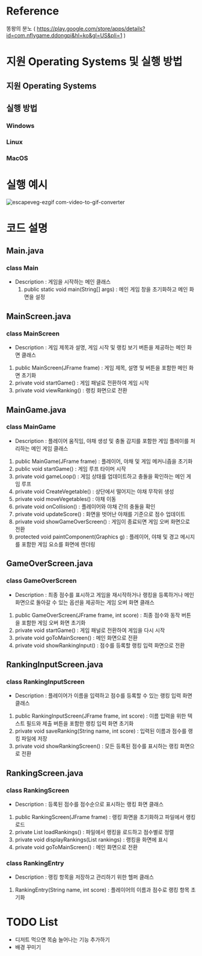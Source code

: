 # Reference
똥왕의 분노 ( https://play.google.com/store/apps/details?id=com.nflygame.ddongpi&hl=ko&gl=US&pli=1 )

# 지원 Operating Systems 및 실행 방법

## 지원 Operating Systems


## 실행 방법
### Windows



### Linux



### MacOS

# 실행 예시
![escapeveg-ezgif com-video-to-gif-converter](https://github.com/yubinnii/oss_personal_project_phase1/assets/157782716/3ac0c3fa-a441-4296-9c5c-fbdddeecd393)


# 코드 설명
## Main.java
### class Main
- Description : 게임을 시작하는 메인 클래스
  1. public static void main(String[] args) : 메인 게임 창을 초기화하고 메인 화면을 설정

## MainScreen.java
### class MainScreen
-  Description : 게임 제목과 설명, 게임 시작 및 랭킹 보기 버튼을 제공하는 메인 화면 클래스
  1. public MainScreen(JFrame frame) : 게임 제목, 설명 및 버튼을 포함한 메인 화면 초기화
  2. private void startGame() : 게임 패널로 전환하여 게임 시작
  3. private void viewRanking() : 랭킹 화면으로 전환

## MainGame.java
### class MainGame
-  Description : 플레이어 움직임, 야채 생성 및 충돌 감지를 포함한 게임 플레이를 처리하는 메인 게임 클래스
  1. public MainGame(JFrame frame) : 플레이어, 야채 및 게임 메커니즘을 초기화
  2. public void startGame() : 게임 루프 타이머 시작
  3. private void gameLoop() : 게임 상태를 업데이트하고 충돌을 확인하는 메인 게임 루프
  4. private void CreateVegetable() : 상단에서 떨어지는 야채 무작위 생성
  5. private void moveVegetables() : 야채 이동
  6. private void onCollision() : 플레이어와 야채 간의 충돌을 확인
  7. private void updateScore() : 화면을 벗어난 야채를 기준으로 점수 업데이트
  8. private void showGameOverScreen() : 게임이 종료되면 게임 오버 화면으로 전환
  9. protected void paintComponent(Graphics g) : 플레이어, 야채 및 경고 메시지를 포함한 게임 요소를 화면에 렌더링

## GameOverScreen.java
### class GameOverScreen
-  Description : 최종 점수를 표시하고 게임을 재시작하거나 랭킹을 등록하거나 메인 화면으로 돌아갈 수 있는 옵션을 제공하는 게임 오버 화면 클래스
  1. public GameOverScreen(JFrame frame, int score) : 최종 점수와 동작 버튼을 포함한 게임 오버 화면 초기화
  2. private void startGame() : 게임 패널로 전환하여 게임을 다시 시작
  3. private void goToMainScreen() : 메인 화면으로 전환
  4. private void showRankingInput() : 점수를 등록할 랭킹 입력 화면으로 전환

## RankingInputScreen.java 
### class RankingInputScreen
-  Description : 플레이어가 이름을 입력하고 점수를 등록할 수 있는 랭킹 입력 화면 클래스
  1. public RankingInputScreen(JFrame frame, int score) : 이름 입력을 위한 텍스트 필드와 제출 버튼을 포함한 랭킹 입력 화면 초기화
  2. private void saveRanking(String name, int score) : 입력된 이름과 점수를 랭킹 파일에 저장
  3. private void showRankingScreen() : 모든 등록된 점수를 표시하는 랭킹 화면으로 전환

## RankingScreen.java
### class RankingScreen
-  Description : 등록된 점수를 점수순으로 표시하는 랭킹 화면 클래스
  1. public RankingScreen(JFrame frame) : 랭킹 화면을 초기화하고 파일에서 랭킹 로드
  2. private List<RankingEntry> loadRankings() : 파일에서 랭킹을 로드하고 점수별로 정렬
  3. private void displayRankings(List<RankingEntry> rankings) : 랭킹을 화면에 표시
  4. private void goToMainScreen() : 메인 화면으로 전환

### class RankingEntry
-  Description : 랭킹 항목을 저장하고 관리하기 위한 헬퍼 클래스
  1. RankingEntry(String name, int score) : 플레이어의 이름과 점수로 랭킹 항목 초기화


# TODO List
* 디저트 먹으면 목숨 늘어나는 기능 추가하기
* 배경 꾸미기

